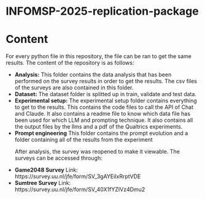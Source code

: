 # INFOMSP-2025-replication-package

# Content
For every python file in this repository, the file can be ran to get the same results. The content of the repository is as follows:
<ul>
    <li>
    <strong>Analysis:</strong>
    This folder contains the data analysis that has been performed on the survey results in order to get the results. The csv files of the surveys are also contained in this folder.
    </li>
    <li> 
    <strong>Dataset:</strong>
    The dataset folder is splitted up in train, validate and test data.
    </li>
    <li>
    <strong>Experimental setup:</strong>
    The experimental setup folder contains everything to get to the results. This contains the code files to call the API of Chat and Claude. It also contains a readme file to know which data file has been used for which LLM and prompting technique. It also contains all the output files by the llms and a pdf of the Qualtrics experiments.</li>
    <li>
    <strong>Prompt engineering</strong>
    This folder contains the prompt evolution and a folder containing all of the results from the experiment
    </li>

After analysis, the survey was reopened to make it viewable. The surveys can be accessed through:

<li>
    <strong>Game2048 Survey</strong>
    Link: https://survey.uu.nl/jfe/form/SV_3gAYEiIxRrptVDE
</li>
<li>
    <strong>Sumtree Survey</strong>
    Link: https://survey.uu.nl/jfe/form/SV_40X1fYZIVz4Dmu2 
</li>

</ul>